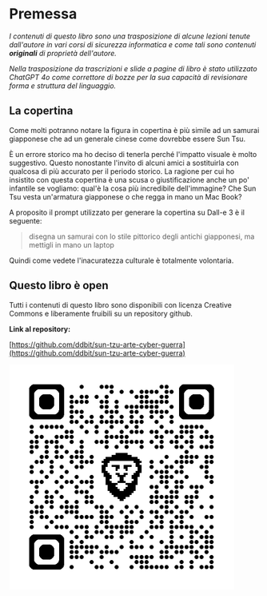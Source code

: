 <!-- \cleardoublepage -->


# Premessa

*I contenuti di questo libro sono una trasposizione di alcune lezioni tenute dall'autore in vari corsi di sicurezza informatica e come tali sono contenuti **originali** di proprietà dell'autore.*

*Nella trasposizione da trascrizioni e slide a pagine di libro è stato utilizzato ChatGPT 4o come correttore di bozze per la sua capacità di revisionare forma e struttura del linguaggio.*

La copertina
------------

Come molti potranno notare la figura in copertina è più simile ad un samurai giapponese che ad un generale cinese come dovrebbe essere Sun Tsu.

È un errore storico ma ho deciso di tenerla perché l'impatto visuale è molto suggestivo. Questo nonostante l'invito di alcuni amici a sostituirla con qualcosa di più accurato per il periodo storico. La ragione per cui ho insistito con questa copertina è una scusa o giustificazione anche un po' infantile se vogliamo: qual'è la cosa più incredibile dell'immagine? Che Sun Tsu vesta un'armatura giapponese o che regga in mano un Mac Book?

A proposito il prompt utilizzato per generare la copertina su Dall-e 3 è il seguente:

> disegna un samurai con lo stile pittorico degli antichi giapponesi, ma mettigli in mano un laptop

Quindi come vedete l'inacuratezza culturale è totalmente volontaria.

Questo libro è open
-------------------

Tutti i contenuti di questo libro sono disponibili con licenza Creative Commons e liberamente fruibili su un repository github.

**Link al repository:**

[https://github.com/ddbit/sun-tzu-arte-cyber-guerra](https://github.com/ddbit/sun-tzu-arte-cyber-guerra)

![QR](../images/qrcode_github.com.png)






<!-- non rimuovere il commento newpage -->
<!-- \newpage -->
